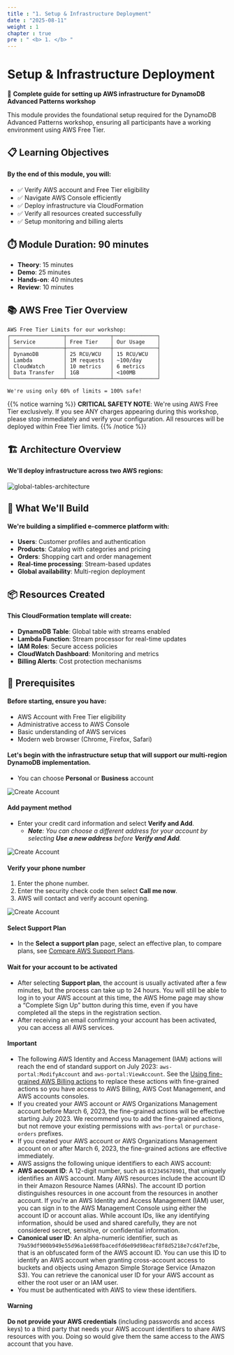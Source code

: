 ```yaml
---
title : "1. Setup & Infrastructure Deployment"
date : "2025-08-11"
weight : 1
chapter : true
pre : " <b> 1. </b> "
---
```


# Setup & Infrastructure Deployment

🚀 **Complete guide for setting up AWS infrastructure for DynamoDB Advanced Patterns workshop**

This module provides the foundational setup required for the DynamoDB Advanced Patterns workshop, ensuring all participants have a working environment using AWS Free Tier.

## 📋 Learning Objectives

#### By the end of this module, you will:

- ✅ Verify AWS account and Free Tier eligibility
- ✅ Navigate AWS Console efficiently
- ✅ Deploy infrastructure via CloudFormation
- ✅ Verify all resources created successfully
- ✅ Setup monitoring and billing alerts

## ⏱️ Module Duration: 90 minutes

- **Theory**: 15 minutes
- **Demo**: 25 minutes  
- **Hands-on**: 40 minutes
- **Review**: 10 minutes

## 📚 AWS Free Tier Overview

```
AWS Free Tier Limits for our workshop:
┌─────────────────┬──────────────┬──────────────┐
│ Service         │ Free Tier    │ Our Usage    │
├─────────────────┼──────────────┼──────────────┤
│ DynamoDB        │ 25 RCU/WCU   │ 15 RCU/WCU   │
│ Lambda          │ 1M requests  │ ~100/day     │
│ CloudWatch      │ 10 metrics   │ 6 metrics    │
│ Data Transfer   │ 1GB          │ <100MB       │
└─────────────────┴──────────────┴──────────────┘

We're using only 60% of limits = 100% safe!
```

{{% notice warning %}}
**CRITICAL SAFETY NOTE**: We're using AWS Free Tier exclusively. If you see ANY charges appearing during this workshop, please stop immediately and verify your configuration. All resources will be deployed within Free Tier limits.
{{% /notice %}}

## 🏗️ Architecture Overview

#### We'll deploy infrastructure across two AWS regions:

![global-tables-architecture](/images/1/global-tables-architecture-improved.png?featherlight=false&width=90pc)

## 🎯 What We'll Build

#### We're building a simplified e-commerce platform with:

- **Users**: Customer profiles and authentication
- **Products**: Catalog with categories and pricing
- **Orders**: Shopping cart and order management
- **Real-time processing**: Stream-based updates
- **Global availability**: Multi-region deployment

## 📦 Resources Created

#### This CloudFormation template will create:

- **DynamoDB Table**: Global table with streams enabled
- **Lambda Function**: Stream processor for real-time updates
- **IAM Roles**: Secure access policies
- **CloudWatch Dashboard**: Monitoring and metrics
- **Billing Alerts**: Cost protection mechanisms

## 🚀 Prerequisites

#### Before starting, ensure you have:

- AWS Account with Free Tier eligibility
- Administrative access to AWS Console
- Basic understanding of AWS services
- Modern web browser (Chrome, Firefox, Safari)

#### Let's begin with the infrastructure setup that will support our multi-region DynamoDB implementation.

- You can choose **Personal** or **Business** account

![Create Account](/images/1/0009.png?featherlight=false&width=90pc)

#### Add payment method

- Enter your credit card information and select **Verify and Add**.
    - ***Note**: You can choose a different address for your account by selecting **Use a new address** before **Verify and Add**.*

![Create Account](/images/1/00010.png?featherlight=false&width=90pc)
#### Verify your phone number

1. Enter the phone number.
2. Enter the security check code then select **Call me now**.
3. AWS will contact and verify account opening.

![Create Account](/images/1/00011.png?featherlight=false&width=90pc)

#### Select Support Plan

- In the **Select a support plan** page, select an effective plan, to compare plans, see [Compare AWS Support Plans](https://aws.amazon.com/premiumsupport/plans/ ).

#### Wait for your account to be activated

- After selecting **Support plan**, the account is usually activated after a few minutes, but the process can take up to 24 hours. You will still be able to log in to your AWS account at this time, the AWS Home page may show a “Complete Sign Up” button during this time, even if you have completed all the steps in the registration section.
- After receiving an email confirming your account has been activated, you can access all AWS services.       
  
#### Important

- The following AWS Identity and Access Management (IAM) actions will reach the end of standard support on July 2023: `aws-portal:ModifyAccount` and `aws-portal:ViewAccount`. See the [Using fine-grained AWS Billing actions](link_to_documentation) to replace these actions with fine-grained actions so you have access to AWS Billing, AWS Cost Management, and AWS accounts consoles.
- If you created your AWS account or AWS Organizations Management account before March 6, 2023, the fine-grained actions will be effective starting July 2023. We recommend you to add the fine-grained actions, but not remove your existing permissions with `aws-portal` or `purchase-orders` prefixes.
- If you created your AWS account or AWS Organizations Management account on or after March 6, 2023, the fine-grained actions are effective immediately.
- AWS assigns the following unique identifiers to each AWS account:
- **AWS account ID**: A 12-digit number, such as `012345678901`, that uniquely identifies an AWS account. Many AWS resources include the account ID in their Amazon Resource Names (ARNs). The account ID portion distinguishes resources in one account from the resources in another account. If you're an AWS Identity and Access Management (IAM) user, you can sign in to the AWS Management Console using either the account ID or account alias. While account IDs, like any identifying information, should be used and shared carefully, they are not considered secret, sensitive, or confidential information.
- **Canonical user ID**: An alpha-numeric identifier, such as `79a59df900b949e55d96a1e698fbacedfd6e09d98eacf8f8d5218e7cd47ef2be`, that is an obfuscated form of the AWS account ID. You can use this ID to identify an AWS account when granting cross-account access to buckets and objects using Amazon Simple Storage Service (Amazon S3). You can retrieve the canonical user ID for your AWS account as either the root user or an IAM user.
- You must be authenticated with AWS to view these identifiers.

#### Warning

**Do not provide your AWS credentials** (including passwords and access keys) to a third party that needs your AWS account identifiers to share AWS resources with you. Doing so would give them the same access to the AWS account that you have.

